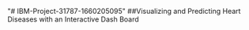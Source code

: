 "# IBM-Project-31787-1660205095" 
##Visualizing and Predicting Heart Diseases with an Interactive Dash Board
